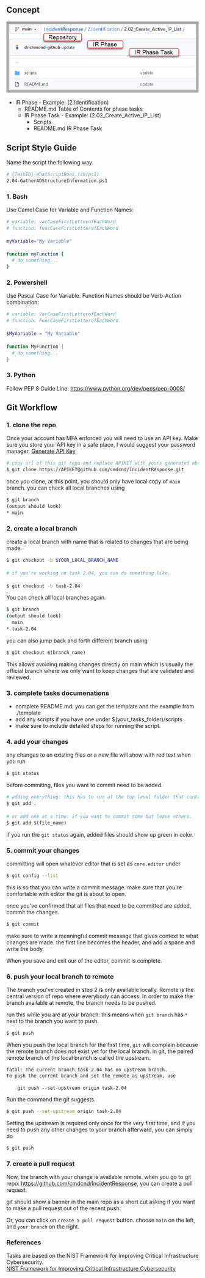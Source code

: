 ## Concept	
![IR Concept Design](img/IR-Concept-Design.png)  

* IR Phase - Example: (2.Identification)  
  * README.md Table of Contents for phase tasks  
  * IR Phase Task - Example: (2.02_Create_Active_IP_List)  
    * Scripts  
    * README.md IR Phase Task  

## Script Style Guide  
Name the script the following way.
```bash
# {TaskID}-WhatScriptDoes.(sh/ps1)
2.04-GatherADStructureInformation.ps1
```

### 1. Bash  
Use Camel Case for Variable and Function Names:

```bash
# variable: varCaseFirstLetterofEachWord
# function: funcCaseFirstLetterofEachWord

myVariable="My Variable"

function myFunction {
  # do something...
}
```

### 2. Powershell  
Use Pascal Case for Variable. Function Names should be Verb-Action combination:
```powershell
# variable: VarCaseFirstLetterofEachWord
# function: FuncCaseFirstLetterofEachWord

$MyVariable = "My Variable"

function MyFunction {
  # do something...
}
```

### 3. Python  
Follow PEP 8 Guide Line: https://www.python.org/dev/peps/pep-0008/

## Git Workflow  
### 1. clone the repo  

Once your account has MFA enforced you will need to use an API key.  Make sure you store your API key in a safe place, I would suggest your password manager.
[Generate API Key](https://help.github.com/en/github/authenticating-to-github/creating-a-personal-access-token-for-the-command-line)


```bash
# copy url of this git repo and replace APIKEY with yours generated above
$ git clone https://APIKEY@github.com/cmdcnd/IncidentResponse.git
```

once you clone, at this point, you should only have local copy of `main` branch.
you can check all local branches using

```bash
$ git branch
(output should look)
* main
```

### 2. create a local branch  
create a local branch with name that is related to changes that are being made.
```bash
$ git checkout -b $YOUR_LOCAL_BRANCH_NAME

# if you're working on task 2.04, you can do something like.

$ git checkout -b task-2.04
```

You can check all local branches again.
```bash
$ git branch
(output should look)
  main
* task-2.04
```

you can also jump back and forth different branch using
```bash
$ git checkout $(branch_name)
```

This allows avoiding making changes directly on main which is usually the official branch
where we only want to keep changes that are validated and reviewed.

### 3. complete tasks documenations  
- complete README.md: you can get the template and the example from ./template
- add any scripts if you have one under $(your_tasks_folder)/scripts
- make sure to include detailed steps for running the script.

### 4. add your changes  
any changes to an existing files or a new file will show with red text when you run
```bash
$ git status
```

before commiting, files you want to commit need to be added.
```bash
# adding everything: this has to run at the top level folder that contains any changes that are made.
$ git add .

# or add one at a time: if you want to commit some but leave others.
$ git add $(file_name)
```

if you run the `git status` again, added files should show up green in color.

### 5. commit your changes  
committing will open whatever editor that is set as `core.editor` under
```bash
$ git config --list
```

this is so that you can write a commit message. make sure that
you're comfortable with editor the git is about to open.

once you've confirmed that all files that need to be committed are added,
commit the changes.

```bash
$ git commit
```

make sure to write a meaningful commit message that gives context to what changes are made.
the first line becomes the header,
and add a space and write the body.

When you save and exit our of the editor, commit is complete.  

### 6. push your local branch to remote  
The branch you've created in step 2 is only available locally.  Remote is the central version of repo where everybody can access.  In order to make the branch available at remote, the branch needs to be pushed.  

run this while you are at your branch:
this means when `git branch` has `*` next to the branch you want to push.
```bash
$ git push
```

When you push the local branch for the first time,
`git` will complain because the remote branch does not exist yet for the local branch.
in git, the paired remote branch of the local branch is called the upstream.

```
fatal: The current branch task-2.04 has no upstream branch.
To push the current branch and set the remote as upstream, use

    git push --set-upstream origin task-2.04
```

Run the command the git suggests.
```bash
$ git push --set-upstream origin task-2.04
```

Setting the upstream is required only once for the very first time,
and if you need to push any other changes to your branch afterward,
you can simply do

```bash
$ git push
```
### 7. create a pull request  
Now, the branch with your change is available remote.
when you go to git repo: https://github.com/cmdcnd/IncidentResponse,
you can create a pull request.

git should show a banner in the main repo as a short cut asking
if you want to make a pull request out of the recent push.

Or, you can click on `create a pull request` button.
choose `main` on the left, and `your branch` on the right.

### References  
Tasks are based on the NIST Framework for Improving Critical Infrastructure Cybersecurity.  
[NIST Framework for Improving Critical Infrastructure Cybersecurity](https://nvlpubs.nist.gov/nistpubs/CSWP/NIST.CSWP.04162018.pdf)  
